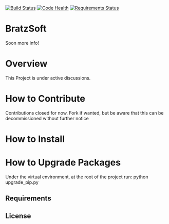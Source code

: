 [![Build Status](https://travis-ci.org/ebratz/bratzsoft.com.svg?branch=master)](https://travis-ci.org/ebratz/bratzsoft.com) [![Code Health](https://landscape.io/github/ebratz/bratzsoft.com/master/landscape.svg?style=flat)](https://landscape.io/github/ebratz/bratzsoft.com/master) [![Requirements Status](https://requires.io/github/ebratz/bratzsoft.com/requirements.svg?branch=master)](https://requires.io/github/ebratz/bratzsoft.com/requirements/?branch=master)




# BratzSoft


Soon more info!

# Overview

This Project is under active discussions.
# How to Contribute

Contributions closed for now. Fork if wanted, but be aware that this can be decommissioned without further notice
# How to Install

# How to Upgrade Packages
Under the virtual environment, at the root of the project run:
python upgrade_pip.py

## Requirements

## License
